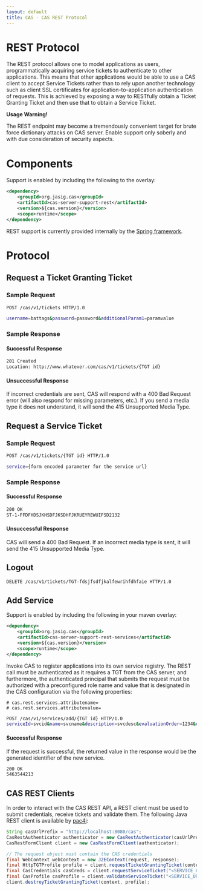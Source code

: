 ```yaml
---
layout: default
title: CAS - CAS REST Protocol
---
```


# REST Protocol
The REST protocol allows one to model applications as users, programmatically acquiring
service tickets to authenticate to other applications. This means that other applications would be able
to use a CAS client  to accept Service Tickets rather than to rely upon another technology such as
client SSL certificates for application-to-application authentication of requests. This is achieved
by exposing a way to RESTfully obtain a Ticket Granting Ticket and then use that to obtain a Service Ticket.

<div class="alert alert-warning"><strong>Usage Warning!</strong><p>The REST endpoint may
 become a tremendously convenient target for brute force dictionary attacks on CAS server. Enable support
 only soberly and with due consideration of security aspects.</p></div>

# Components
Support is enabled by including the following to the overlay:

```xml
<dependency>
    <groupId>org.jasig.cas</groupId>
    <artifactId>cas-server-support-rest</artifactId>
    <version>${cas.version}</version>
    <scope>runtime</scope>
</dependency>
```

REST support is currently provided internally by the [Spring framework](http://spring.io/guides/gs/rest-service/).

# Protocol

## Request a Ticket Granting Ticket

### Sample Request
```bash
POST /cas/v1/tickets HTTP/1.0

username=battags&password=password&additionalParam1=paramvalue
```

### Sample Response

#### Successful Response
```bash
201 Created
Location: http://www.whatever.com/cas/v1/tickets/{TGT id}
```

#### Unsuccessful Response
If incorrect credentials are sent, CAS will respond with a 400 Bad Request error
(will also respond for missing parameters, etc.). If you send a media type
it does not understand, it will send the 415 Unsupported Media Type.

## Request a Service Ticket

### Sample Request
```bash
POST /cas/v1/tickets/{TGT id} HTTP/1.0

service={form encoded parameter for the service url}
```

### Sample Response

#### Successful Response
```bash
200 OK
ST-1-FFDFHDSJKHSDFJKSDHFJKRUEYREWUIFSD2132
```
#### Unsuccessful Response
CAS will send a 400 Bad Request. If an incorrect media type is
sent, it will send the 415 Unsupported Media Type.

## Logout
```bash
DELETE /cas/v1/tickets/TGT-fdsjfsdfjkalfewrihfdhfaie HTTP/1.0
```

## Add Service

Support is enabled by including the following in your maven overlay:

```xml
<dependency>
    <groupId>org.jasig.cas</groupId>
    <artifactId>cas-server-support-rest-services</artifactId>
    <version>${cas.version}</version>
    <scope>runtime</scope>
</dependency>
```

Invoke CAS to register applications into its own service registry. The REST
call must be authenticated as it requires a TGT from the CAS server, and furthermore,
the authenticated principal that submits the request must be authorized with a
preconfigured role name and value that is designated in the CAS configuration
via the following properties:

```properties
# cas.rest.services.attributename=
# cas.rest.services.attributevalue=
```

```bash
POST /cas/v1/services/add/{TGT id} HTTP/1.0
serviceId=svcid&name=svcname&description=svcdesc&evaluationOrder=1234&enabled=true&ssoEnabled=true
```

#### Successful Response
If the request is successful, the returned value in the response would be
the generated identifier of the new service.

```bash
200 OK
5463544213
```

## CAS REST Clients
In order to interact with the CAS REST API, a REST client must be used to submit credentials,
receive tickets and validate them. The following Java REST client is available
by [pac4j](https://github.com/pac4j/pac4j):

```java
String casUrlPrefix = "http://localhost:8080/cas";
CasRestAuthenticator authenticator = new CasRestAuthenticator(casUrlPrefix);
CasRestFormClient client = new CasRestFormClient(authenticator);

// The request object must contain the CAS credentials
final WebContext webContext = new J2EContext(request, response);
final HttpTGTProfile profile = client.requestTicketGrantingTicket(context);
final CasCredentials casCreds = client.requestServiceTicket("<SERVICE_URL>", profile);
final CasProfile casProfile = client.validateServiceTicket("<SERVICE_URL>", casCreds);
client.destroyTicketGrantingTicket(context, profile);
```
